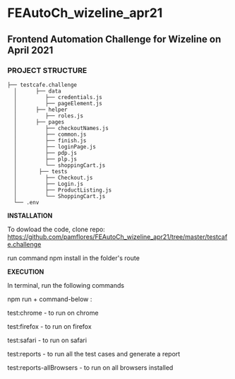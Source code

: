 # FEAutoCh_wizeline_apr21
## Frontend Automation Challenge for Wizeline on April 2021

### PROJECT STRUCTURE
````
├── testcafe.challenge
  │      ├── data
  │         ├── credentials.js
  │         ├── pageElement.js
  │      ├── helper
  │         ├── roles.js
  │      ├── pages
  │         ├── checkoutNames.js
  │         ├── common.js
  │         ├── finish.js
  │         ├── loginPage.js
  │         ├── pdp.js
  │         ├── plp.js
  │         └── shoppingCart.js
  │       ├── tests
  │         ├── Checkout.js
  │         ├── Login.js
  │         ├── ProductListing.js
  │         └── ShoppingCart.js 
  └── .env
````

**INSTALLATION**

To dowload the code, clone repo: https://github.com/pamflores/FEAutoCh_wizeline_apr21/tree/master/testcafe.challenge

run command npm install in the folder's route 


**EXECUTION**

In terminal, run the following commands

npm run + command-below :

test:chrome - to run on chrome

test:firefox - to run on firefox

test:safari - to run on safari

test:reports - to run all the test cases and generate a report

test:reports-allBrowsers - to run on all browsers installed